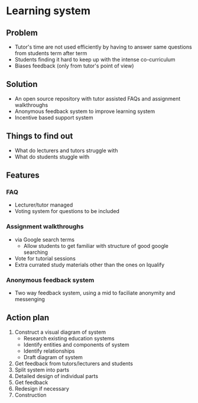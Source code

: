 # Learning system

## Problem
- Tutor's time are not used efficiently by having to answer same questions from students term after term
- Students finding it hard to keep up with the intense co-curriculum 
- Biases feedback (only from tutor's point of view)

## Solution
- An open source repository with tutor assisted FAQs and assignment walkthroughs
- Anonymous feedback system to improve learning system
- Incentive based support system

## Things to find out
- What do lecturers and tutors struggle with
- What do students stuggle with

## Features
### FAQ
- Lecturer/tutor managed
- Voting system for questions to be included

### Assignment walkthroughs
- via Google search terms
    - Allow students to get familiar with structure of good google searching 
- Vote for tutorial sessions 
- Extra currated study materials other than the ones on Iqualify

### Anonymous feedback system
- Two way feedback system, using a mid to faciliate anonymity and messenging

## Action plan
1. Construct a visual diagram of system 
    - Research existing education systems
    - Identify entities and components of system
    - Identify relationships 
    - Draft diagram of system 
2. Get feedback from tutors/lecturers and students
3. Split system into parts
4. Detailed design of individual parts
5. Get feedback
6. Redesign if necessary
7. Construction 

